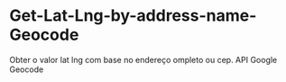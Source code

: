 # Get-Lat-Lng-by-address-name-Geocode
Obter o valor lat lng com base no endereço ompleto ou cep. API Google Geocode
